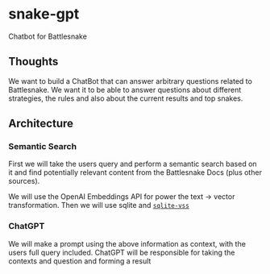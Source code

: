 # snake-gpt

Chatbot for Battlesnake

## Thoughts

We want to build a ChatBot that can answer arbitrary questions related to Battlesnake.
We want it to be able to answer questions about different strategies, the rules and also
about the current results and top snakes.

## Architecture

### Semantic Search

First we will take the users query and perform a semantic search based on it and find potentially relevant
content from the Battlesnake Docs (plus other sources).

We will use the OpenAI Embeddings API for power the text -> vector transformation.
Then we will use sqlite and [`sqlite-vss`]( https://github.com/asg017/sqlite-vss )

### ChatGPT

We will make a prompt using the above information as context, with the users full query included. ChatGPT will
be responsible for taking the contexts and question and forming a result
